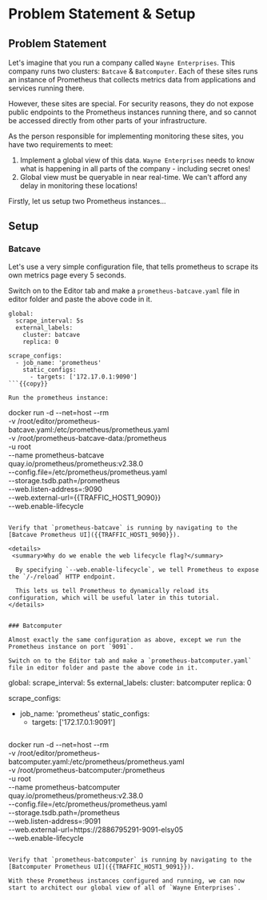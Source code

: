 # Problem Statement & Setup

## Problem Statement

Let's imagine that you run a company called `Wayne Enterprises`. This company runs two clusters: `Batcave` & `Batcomputer`. Each of these sites runs an instance of Prometheus that collects metrics data from applications and services running there.

However, these sites are special. For security reasons, they do not expose public endpoints to the Prometheus instances running there, and so cannot be accessed directly from other parts of your infrastructure.

As the person responsible for implementing monitoring these sites, you have two requirements to meet:

1. Implement a global view of this data. `Wayne Enterprises` needs to know what is happening in all parts of the company - including secret ones!
1. Global view must be queryable in near real-time. We can't afford any delay in monitoring these locations!

Firstly, let us setup two Prometheus instances...

## Setup

### Batcave

Let's use a very simple configuration file, that tells prometheus to scrape its own metrics page every 5 seconds.

Switch on to the Editor tab and make a `prometheus-batcave.yaml` file in editor folder and paste the above code in it.

```
global:
  scrape_interval: 5s
  external_labels:
    cluster: batcave
    replica: 0

scrape_configs:
  - job_name: 'prometheus'
    static_configs:
      - targets: ['172.17.0.1:9090']
```{{copy}}

Run the prometheus instance:

```
docker run -d --net=host --rm \
    -v /root/editor/prometheus-batcave.yaml:/etc/prometheus/prometheus.yaml \
    -v /root/prometheus-batcave-data:/prometheus \
    -u root \
    --name prometheus-batcave \
    quay.io/prometheus/prometheus:v2.38.0 \
    --config.file=/etc/prometheus/prometheus.yaml \
    --storage.tsdb.path=/prometheus \
    --web.listen-address=:9090 \
    --web.external-url={{TRAFFIC_HOST1_9090}} \
    --web.enable-lifecycle
```{{execute}}

Verify that `prometheus-batcave` is running by navigating to the [Batcave Prometheus UI]({{TRAFFIC_HOST1_9090}}).

<details>
 <summary>Why do we enable the web lifecycle flag?</summary>

  By specifying `--web.enable-lifecycle`, we tell Prometheus to expose the `/-/reload` HTTP endpoint.

  This lets us tell Prometheus to dynamically reload its configuration, which will be useful later in this tutorial.
</details>


### Batcomputer

Almost exactly the same configuration as above, except we run the Prometheus instance on port `9091`.

Switch on to the Editor tab and make a `prometheus-batcomputer.yaml` file in editor folder and paste the above code in it.

```
global:
  scrape_interval: 5s
  external_labels:
    cluster: batcomputer
    replica: 0

scrape_configs:
  - job_name: 'prometheus'
    static_configs:
      - targets: ['172.17.0.1:9091']
```{{copy}}

```
docker run -d --net=host --rm \
    -v /root/editor/prometheus-batcomputer.yaml:/etc/prometheus/prometheus.yaml \
    -v /root/prometheus-batcomputer:/prometheus \
    -u root \
    --name prometheus-batcomputer \
    quay.io/prometheus/prometheus:v2.38.0 \
    --config.file=/etc/prometheus/prometheus.yaml \
    --storage.tsdb.path=/prometheus \
    --web.listen-address=:9091 \
    --web.external-url=https://2886795291-9091-elsy05 \
    --web.enable-lifecycle
```{{execute}}

Verify that `prometheus-batcomputer` is running by navigating to the [Batcomputer Prometheus UI]({{TRAFFIC_HOST1_9091}}).

With these Prometheus instances configured and running, we can now start to architect our global view of all of `Wayne Enterprises`.

